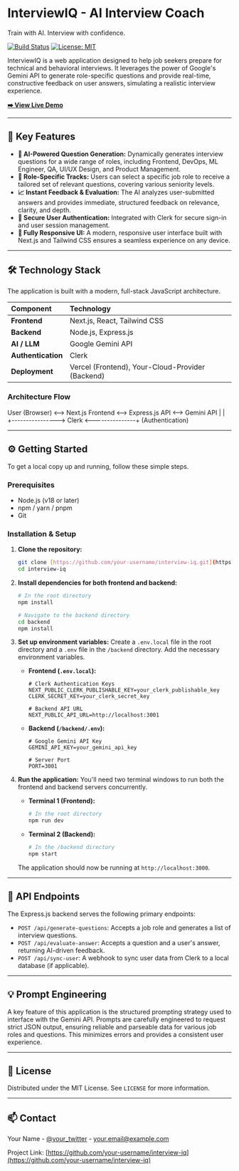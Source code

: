 # InterviewIQ - AI Interview Coach

Train with AI. Interview with confidence.

[![Build Status](https://img.shields.io/badge/build-passing-brightgreen)](https://github.com/) [![License: MIT](https://img.shields.io/badge/License-MIT-yellow.svg)](https://opensource.org/licenses/MIT)

InterviewIQ is a web application designed to help job seekers prepare for technical and behavioral interviews. It leverages the power of Google's Gemini API to generate role-specific questions and provide real-time, constructive feedback on user answers, simulating a realistic interview experience.

[**➡️ View Live Demo**](https://interviewiq.site)

---

## 🚀 Key Features

* **🤖 AI-Powered Question Generation:** Dynamically generates interview questions for a wide range of roles, including Frontend, DevOps, ML Engineer, QA, UI/UX Design, and Product Management.
* **🎯 Role-Specific Tracks:** Users can select a specific job role to receive a tailored set of relevant questions, covering various seniority levels.
* **📈 Instant Feedback & Evaluation:** The AI analyzes user-submitted answers and provides immediate, structured feedback on relevance, clarity, and depth.
* **🔐 Secure User Authentication:** Integrated with Clerk for secure sign-in and user session management.
* **📱 Fully Responsive UI:** A modern, responsive user interface built with Next.js and Tailwind CSS ensures a seamless experience on any device.

---

## 🛠️ Technology Stack

The application is built with a modern, full-stack JavaScript architecture.

| Component        | Technology                                   |
| :--------------- | :------------------------------------------- |
| **Frontend** | Next.js, React, Tailwind CSS                 |
| **Backend** | Node.js, Express.js                          |
| **AI / LLM** | Google Gemini API                            |
| **Authentication** | Clerk                                        |
| **Deployment** | Vercel (Frontend), Your-Cloud-Provider (Backend) |

### Architecture Flow

User (Browser) <--> Next.js Frontend <--> Express.js API <--> Gemini API
|                                        |
+----------------> Clerk <---------------+
(Authentication)


---

## ⚙️ Getting Started

To get a local copy up and running, follow these simple steps.

### Prerequisites

* Node.js (v18 or later)
* npm / yarn / pnpm
* Git

### Installation & Setup

1.  **Clone the repository:**
    ```sh
    git clone [https://github.com/your-username/interview-iq.git](https://github.com/your-username/interview-iq.git)
    cd interview-iq
    ```

2.  **Install dependencies for both frontend and backend:**
    ```sh
    # In the root directory
    npm install
    
    # Navigate to the backend directory
    cd backend
    npm install
    ```

3.  **Set up environment variables:**
    Create a `.env.local` file in the root directory and a `.env` file in the `/backend` directory. Add the necessary environment variables.

    * **Frontend (`.env.local`):**
        ```env
        # Clerk Authentication Keys
        NEXT_PUBLIC_CLERK_PUBLISHABLE_KEY=your_clerk_publishable_key
        CLERK_SECRET_KEY=your_clerk_secret_key
        
        # Backend API URL
        NEXT_PUBLIC_API_URL=http://localhost:3001
        ```

    * **Backend (`/backend/.env`):**
        ```env
        # Google Gemini API Key
        GEMINI_API_KEY=your_gemini_api_key
        
        # Server Port
        PORT=3001
        ```

4.  **Run the application:**
    You'll need two terminal windows to run both the frontend and backend servers concurrently.

    * **Terminal 1 (Frontend):**
        ```sh
        # In the root directory
        npm run dev
        ```

    * **Terminal 2 (Backend):**
        ```sh
        # In the /backend directory
        npm start
        ```

    The application should now be running at `http://localhost:3000`.

---

## 📝 API Endpoints

The Express.js backend serves the following primary endpoints:

* `POST /api/generate-questions`: Accepts a job role and generates a list of interview questions.
* `POST /api/evaluate-answer`: Accepts a question and a user's answer, returning AI-driven feedback.
* `POST /api/sync-user`: A webhook to sync user data from Clerk to a local database (if applicable).

---

## 💡 Prompt Engineering

A key feature of this application is the structured prompting strategy used to interface with the Gemini API. Prompts are carefully engineered to request strict JSON output, ensuring reliable and parseable data for various job roles and questions. This minimizes errors and provides a consistent user experience.

---

## 📄 License

Distributed under the MIT License. See `LICENSE` for more information.

---

## 📫 Contact

Your Name - [@your_twitter](https://twitter.com/your_twitter) - your.email@example.com

Project Link: [https://github.com/your-username/interview-iq](https://github.com/your-username/interview-iq)